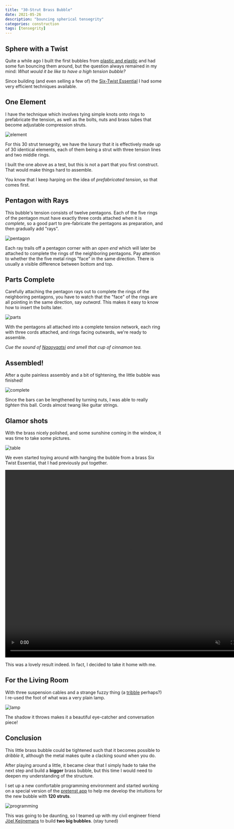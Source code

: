 ```yaml
---
title: "30-Strut Brass Bubble"
date: 2021-05-26
description: "bouncing spherical tensegrity"
categories: construction
tags: [tensegrity]
---
```


## Sphere with a Twist

Quite a while ago I built the first bubbles from [plastic and elastic](/construction/2020/07/27/elastic-bubble) and had some fun bouncing them around, but the question always remained in my mind: *What would it be like to have a high tension bubble?*

Since building (and even selling a few of) the [Six-Twist Essential](/construction/2021/03/29/six-twist-essential) I had some very efficient techniques available.

## One Element

I have the technique which involves tying simple knots onto rings to prefabricate the tension, as well as the bolts, nuts and brass tubes that become adjustable compression struts.

![element](/images/2021-05/bubble-element.jpg)

For this 30 strut tensegrity, we have the luxury that it is effectively made up of 30 identical elements, each of them being a strut with three tension lines and two middle rings.

I built the one above as a test, but this is not a part that you first construct. That would make things hard to assemble.

You know that I keep harping on the idea of *prefabricated tension*, so that comes first.

## Pentagon with Rays

This bubble's tension consists of twelve pentagons. Each of the five rings of the pentagon must have exactly three cords attached when it is *complete*, so a good part to pre-fabricate the pentagons as preparation, and then gradually add "rays".

![pentagon](/images/2021-05/pentagon-tension.jpg)

Each ray trails off a pentagon corner with an *open end* which will later be attached to complete the rings of the neighboring pentagons. Pay attention to whether the the five metal rings "face" in the same direction. There is usually a visible difference between bottom and top.

## Parts Complete

Carefully attaching the pentagon rays out to complete the rings of the neighboring pentagons, you have to watch that the "face" of the rings are all pointing in the same direction, say *outward*.  This makes it easy to know how to insert the bolts later.

![parts](/images/2021-05/bubble-30-parts.jpg)

With the pentagons all attached into a complete tension network, each ring with three cords attached, and rings facing outwards, we're ready to assemble.

*Cue the sound of [Naqoyqatsi](https://en.wikipedia.org/wiki/Naqoyqatsi) and smell that cup of cinnamon tea.*

## Assembled!

After a quite painless assembly and a bit of tightening, the little bubble was finished!

![complete](/images/2021-05/bubble-30-complete.jpg)

Since the bars can be lengthened by turning nuts, I was able to really *tighten* this ball. Cords almost twang like guitar strings.

## Glamor shots

With the brass nicely polished, and some sunshine coming in the window, it was time to take some pictures.

![table](/images/2021-05/bubble-30-table.jpg)

We even started toying around with hanging the bubble from a brass Six Twist Essential, that I had previously put together.

<video width="800" height="600" autoplay="autoplay" loop="true" muted="true">
  <source src="/movies/30-push-dangle.mp4" type="video/mp4" />
  Your browser does not support the video tag.
</video>

This was a lovely result indeed. In fact, I decided to take it home with me.

## For the Living Room

With three suspension cables and a strange fuzzy thing (a [tribble](https://youtu.be/Bprgl_4z6gY) perhaps?) I re-used the foot of what was a very plain lamp.

![lamp](/images/2021-05/bubble-30-lamp.jpg)

The shadow it throws makes it a beautiful eye-catcher and conversation piece!

## Conclusion

This little brass bubble could be tightened such that it becomes possible to *dribble* it, although the metal makes quite a clacking sound when you do.

After playing around a little, it became clear that I simply hade to take the next step and build a **bigger** brass bubble, but this time I would need to deepen my understanding of the structure.

I set up a new comfortable programming environment and started working on a special version of the [pretenst app](/app/) to help me develop the intuitions for the new bubble with **120 struts**.

![programming](/images/2021-05/programming-environment.jpg)

This was going to be daunting, so I teamed up with my civil engineer friend [Jöel Keijnemans](https://www.linkedin.com/in/jo%C3%ABl-keijnemans-07235820/) to build **two big bubbles**. (stay tuned)